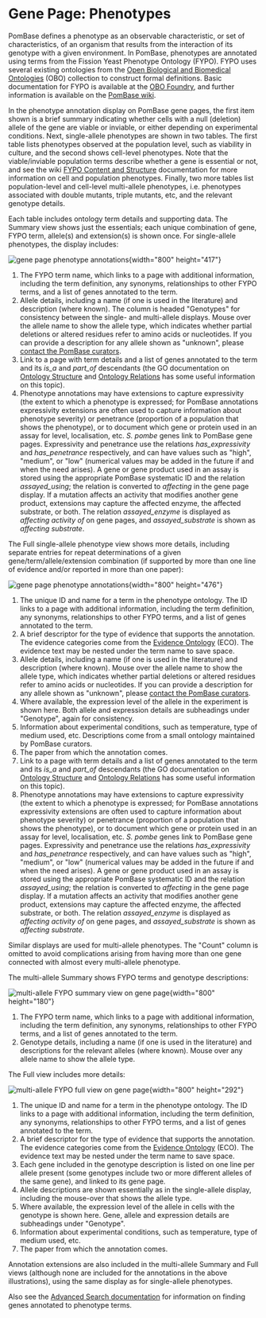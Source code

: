 # Gene Page: Phenotypes

PomBase defines a phenotype as an observable characteristic, or set of
characteristics, of an organism that results from the interaction of its
genotype with a given environment. In PomBase, phenotypes are annotated
using terms from the Fission Yeast Phenotype Ontology (FYPO). FYPO uses
several existing ontologies from the [Open Biological and Biomedical
Ontologies](http://obofoundry.org/) (OBO) collection to construct formal
definitions. Basic documentation for FYPO is available at the [OBO
Foundry](http://obofoundry.org/cgi-bin/detail.cgi?id=fypo), and further
information is available on the [PomBase
wiki](http://curation.pombase.org/pombase-trac/wiki/FissionYeastPhenotypeOntology).

In the phenotype annotation display on PomBase gene pages, the first
item shown is a brief summary indicating whether cells with a null
(deletion) allele of the gene are viable or inviable, or either
depending on experimental conditions. Next, single-allele phenotypes are
shown in two tables. The first table lists phenotypes observed at the
population level, such as viability in culture, and the second shows
cell-level phenotypes. Note that the viable/inviable population terms
describe whether a gene is essential or not, and see the wiki [FYPO
Content and
Structure](http://curation.pombase.org/pombase-trac/wiki/FYPOContentStructure)
documentation for more information on cell and population phenotypes.
Finally, two more tables list population-level and cell-level
multi-allele phenotypes, i.e. phenotypes associated with double mutants,
triple mutants, etc, and the relevant genotype details.

Each table includes ontology term details and supporting data. The
Summary view shows just the essentials; each unique combination of gene,
FYPO term, allele(s) and extension(s) is shown once. For single-allele
phenotypes, the display includes:

![gene page phenotype annotations](assets/single_fypo_gene_page_summary.png "Single-allele FYPO summary on gene page"){width="800" height="417"}

1.  The FYPO term name, which links to a page with additional
    information, including the term definition, any synonyms,
    relationships to other FYPO terms, and a list of genes annotated to
    the term.
2.  Allele details, including a name (if one is used in the literature)
    and description (where known). The column is headed "Genotypes" for
    consistency between the single- and multi-allele displays. Mouse
    over the allele name to show the allele type, which indicates
    whether partial deletions or altered residues refer to amino acids
    or nucleotides. If you can provide a description for any allele
    shown as "unknown", please [contact the PomBase
    curators](mailto:helpdesk@pombase.org).
3.  Link to a page with term details and a list of genes annotated to
    the term and its *is\_a* and *part\_of* descendants (the GO
    documentation on [Ontology
    Structure](http://www.geneontology.org/GO.ontology.structure.shtml)
    and [Ontology
    Relations](http://www.geneontology.org/GO.ontology.relations.shtml)
    has some useful information on this topic).
4.  Phenotype annotations may have extensions to capture expressivity
    (the extent to which a phenotype is expressed; for PomBase
    annotations expressivity extensions are often used to capture
    information about phenotype severity) or penetrance (proportion of a
    population that shows the phenotype), or to document which gene or
    protein used in an assay for level, localisation, etc. *S. pombe*
    genes link to PomBase gene pages. Expressivity and penetrance use
    the relations *has\_expressivity* and *has\_penetrance*
    respectively, and can have values such as "high", "medium", or "low"
    (numerical values may be added in the future if and when the need
    arises). A gene or gene product used in an assay is stored using the
    appropriate PomBase systematic ID and the relation *assayed\_using*;
    the relation is converted to *affecting* in the gene page display.
    If a mutation affects an activity that modifies another gene
    product, extensions may capture the affected enzyme, the affected
    substrate, or both. The relation *assayed\_enzyme* is displayed as
    *affecting activity of* on gene pages, and *assayed\_substrate* is
    shown as *affecting substrate*.

The Full single-allele phenotype view shows more details, including
separate entries for repeat determinations of a given
gene/term/allele/extension combination (if supported by more than one
line of evidence and/or reported in more than one paper):

![gene page phenotype annotations](assets/single_fypo_gene_page_full.png "Single-allele FYPO full view on gene page"){width="800" height="476"}

1.  The unique ID and name for a term in the phenotype ontology. The ID
    links to a page with additional information, including the term
    definition, any synonyms, relationships to other FYPO terms, and a
    list of genes annotated to the term.
2.  A brief descriptor for the type of evidence that supports the
    annotation. The evidence categories come from the [Evidence
    Ontology](http://www.evidenceontology.org/) (ECO). The evidence text
    may be nested under the term name to save space.
3.  Allele details, including a name (if one is used in the literature)
    and description (where known). Mouse over the allele name to show
    the allele type, which indicates whether partial deletions or
    altered residues refer to amino acids or nucleotides. If you can
    provide a description for any allele shown as "unknown", please
    [contact the PomBase curators](mailto:helpdesk@pombase.org).
4.  Where available, the expression level of the allele in the
    experiment is shown here. Both allele and expression details are
    subheadings under "Genotype", again for consistency.
5.  Information about experimental conditions, such as temperature, type
    of medium used, etc. Descriptions come from a small ontology
    maintained by PomBase curators.
6.  The paper from which the annotation comes.
7.  Link to a page with term details and a list of genes annotated to
    the term and its *is\_a* and *part\_of* descendants (the GO
    documentation on [Ontology
    Structure](http://www.geneontology.org/GO.ontology.structure.shtml)
    and [Ontology
    Relations](http://www.geneontology.org/GO.ontology.relations.shtml)
    has some useful information on this topic).
8.  Phenotype annotations may have extensions to capture expressivity
    (the extent to which a phenotype is expressed; for PomBase
    annotations expressivity extensions are often used to capture
    information about phenotype severity) or penetrance (proportion of a
    population that shows the phenotype), or to document which gene or
    protein used in an assay for level, localisation, etc. *S. pombe*
    genes link to PomBase gene pages. Expressivity and penetrance use
    the relations *has\_expressivity* and *has\_penetrance*
    respectively, and can have values such as "high", "medium", or "low"
    (numerical values may be added in the future if and when the need
    arises). A gene or gene product used in an assay is stored using the
    appropriate PomBase systematic ID and the relation *assayed\_using*;
    the relation is converted to *affecting* in the gene page display.
    If a mutation affects an activity that modifies another gene
    product, extensions may capture the affected enzyme, the affected
    substrate, or both. The relation *assayed\_enzyme* is displayed as
    *affecting activity of* on gene pages, and *assayed\_substrate* is
    shown as *affecting substrate*.

Similar displays are used for multi-allele phenotypes. The "Count"
column is omitted to avoid complications arising from having more than
one gene connected with almost every multi-allele phenotype.

The multi-allele Summary shows FYPO terms and genotype descriptions:

![multi-allele FYPO summary view on gene page](assets/multi_fypo_gene_page_summary-800x180.png){width="800" height="180"}

1.  The FYPO term name, which links to a page with additional
    information, including the term definition, any synonyms,
    relationships to other FYPO terms, and a list of genes annotated to
    the term.
2.  Genotype details, including a name (if one is used in the
    literature) and descriptions for the relevant alleles (where known).
    Mouse over any allele name to show the allele type.

The Full view includes more details:

![multi-allele FYPO full view on gene page](assets/multi_fypo_gene_page_full-800x292.png){width="800" height="292"}

1.  The unique ID and name for a term in the phenotype ontology. The ID
    links to a page with additional information, including the term
    definition, any synonyms, relationships to other FYPO terms, and a
    list of genes annotated to the term.
2.  A brief descriptor for the type of evidence that supports the
    annotation. The evidence categories come from the [Evidence
    Ontology](http://www.evidenceontology.org/) (ECO). The evidence text
    may be nested under the term name to save space.
3.  Each gene included in the genotype description is listed on one line
    per allele present (some genotypes include two or more different
    alleles of the same gene), and linked to its gene page.
4.  Allele descriptions are shown essentially as in the single-allele
    display, including the mouse-over that shows the allele type.
5.  Where available, the expression level of the allele in cells with
    the genotype is shown here. Gene, allele and expression details are
    subheadings under "Genotype".
6.  Information about experimental conditions, such as temperature, type
    of medium used, etc.
7.  The paper from which the annotation comes.

Annotation extensions are also included in the multi-allele Summary and
Full views (although none are included for the annotations in the above
illustrations), using the same display as for single-allele phenotypes.

Also see the [Advanced Search
documentation](/documentation/advanced-search-documentation) for
information on finding genes annotated to phenotype terms.
